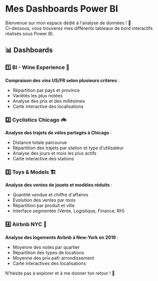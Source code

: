 # Mes Dashboards Power BI  

Bienvenue sur mon espace dédié à l'analyse de données ! 🚀  
Ci-dessous, vous trouverez mes différents tableaux de bord interactifs réalisés sous Power BI.  

## 📊 Dashboards  

### 1️⃣ BI - Wine Experience 🍷  
**Compraison des vins US/FR selon plusieurs critères** :  
- Répartition par pays et province  
- Variétés les plus notées  
- Analyse des prix et des millésimes  
- Carte interactive des localisations  

### 2️⃣ Cyclistics Chicago 🚲  
**Analyse des trajets de vélos partagés à Chicago** :  
- Distance totale parcourue  
- Répartition des trajets par station et type d'utilisateur  
- Analyse des jours et mois les plus actifs  
- Carte interactive des stations  

### 3️⃣ Toys & Models 🏗️  
**Analyse des ventes de jouets et modèles réduits** :  
- Quantité vendue et chiffre d'affaires  
- Évolution des ventes par mois  
- Répartition par produit et ville  
- Interface segmentée (Vente, Logistique, Finance, RH)  

### 4️⃣ Airbnb NYC 🏢
**Analyse des logements Airbnb à New-York en 2019** : 
- Moyenne des notes par quartier
- Répartition des types de locations
- Moyenne des prix pafr arrondissement
- Carte interactives des localisations

N'hésite pas à explorer et à me donner ton retour ! 📩  
